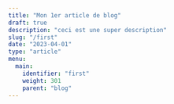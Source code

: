 ```yaml
---
title: "Mon 1er article de blog"
draft: true
description: "ceci est une super description"
slug: "/first"
date: "2023-04-01"
type: "article" 
menu:
  main:
    identifier: "first"
    weight: 301
    parent: "blog"
---
```



